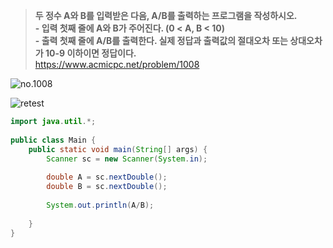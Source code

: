 > **두 정수 A와 B를 입력받은 다음, A/B를 출력하는 프로그램을 작성하시오. <br>- 입력
첫째 줄에 A와 B가 주어진다. (0 < A, B < 10) <br>- 출력
첫째 줄에 A/B를 출력한다. 실제 정답과 출력값의 절대오차 또는 상대오차가 10-9 이하이면 정답이다.** <br>
https://www.acmicpc.net/problem/1008

![no.1008](https://img1.daumcdn.net/thumb/R1280x0/?scode=mtistory2&fname=https%3A%2F%2Fblog.kakaocdn.net%2Fdn%2F8aoq9%2FbtrxmA4pen5%2FIv6SxNKnkfe1N0sLnIlj2k%2Fimg.png "no.1008")

![retest](https://img1.daumcdn.net/thumb/R1280x0/?scode=mtistory2&fname=https%3A%2F%2Fblog.kakaocdn.net%2Fdn%2Fbz1QWV%2FbtrxHwFKK2S%2FwD4jAfrCNImAzE0Su8w1Gk%2Fimg.png "retest")

```java
import java.util.*;
 
public class Main {
    public static void main(String[] args) {
        Scanner sc = new Scanner(System.in);
        
        double A = sc.nextDouble();
        double B = sc.nextDouble();    
        
        System.out.println(A/B);
        
    }
}
```
